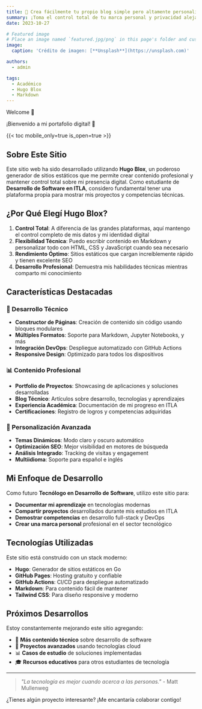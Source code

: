 ```yaml
---
title: 🎉 Crea fácilmente tu propio blog simple pero altamente personalizable
summary: ¡Toma el control total de tu marca personal y privacidad alejándote de las grandes plataformas tecnológicas!
date: 2023-10-27

# Featured image
# Place an image named `featured.jpg/png` in this page's folder and customize its options here.
image:
  caption: 'Crédito de imagen: [**Unsplash**](https://unsplash.com)'

authors:
  - admin

tags:
  - Académico
  - Hugo Blox
  - Markdown
---
```


Welcome 👋

¡Bienvenido a mi portafolio digital! 👋

{{< toc mobile_only=true is_open=true >}}

## Sobre Este Sitio

Este sitio web ha sido desarrollado utilizando **Hugo Blox**, un poderoso generador de sitios estáticos que me permite crear contenido profesional y mantener control total sobre mi presencia digital. Como estudiante de **Desarrollo de Software en ITLA**, considero fundamental tener una plataforma propia para mostrar mis proyectos y competencias técnicas.

## ¿Por Qué Elegí Hugo Blox?

1. **Control Total**: A diferencia de las grandes plataformas, aquí mantengo el control completo de mis datos y mi identidad digital
2. **Flexibilidad Técnica**: Puedo escribir contenido en Markdown y personalizar todo con HTML, CSS y JavaScript cuando sea necesario
3. **Rendimiento Óptimo**: Sitios estáticos que cargan increíblemente rápido y tienen excelente SEO
4. **Desarrollo Profesional**: Demuestra mis habilidades técnicas mientras comparto mi conocimiento

## Características Destacadas

### 🔧 Desarrollo Técnico
- **Constructor de Páginas**: Creación de contenido sin código usando bloques modulares
- **Múltiples Formatos**: Soporte para Markdown, Jupyter Notebooks, y más
- **Integración DevOps**: Despliegue automatizado con GitHub Actions
- **Responsive Design**: Optimizado para todos los dispositivos

### 📊 Contenido Profesional  
- **Portfolio de Proyectos**: Showcasing de aplicaciones y soluciones desarrolladas
- **Blog Técnico**: Artículos sobre desarrollo, tecnologías y aprendizajes
- **Experiencia Académica**: Documentación de mi progreso en ITLA
- **Certificaciones**: Registro de logros y competencias adquiridas

### 🎨 Personalización Avanzada
- **Temas Dinámicos**: Modo claro y oscuro automático
- **Optimización SEO**: Mejor visibilidad en motores de búsqueda
- **Análisis Integrado**: Tracking de visitas y engagement
- **Multiidioma**: Soporte para español e inglés

## Mi Enfoque de Desarrollo

Como futuro **Tecnólogo en Desarrollo de Software**, utilizo este sitio para:

- **Documentar mi aprendizaje** en tecnologías modernas
- **Compartir proyectos** desarrollados durante mis estudios en ITLA
- **Demostrar competencias** en desarrollo full-stack y DevOps
- **Crear una marca personal** profesional en el sector tecnológico

## Tecnologías Utilizadas

Este sitio está construido con un stack moderno:

- **Hugo**: Generador de sitios estáticos en Go
- **GitHub Pages**: Hosting gratuito y confiable
- **GitHub Actions**: CI/CD para despliegue automatizado
- **Markdown**: Para contenido fácil de mantener
- **Tailwind CSS**: Para diseño responsive y moderno

## Próximos Desarrollos

Estoy constantemente mejorando este sitio agregando:

- 📝 **Más contenido técnico** sobre desarrollo de software
- 🚀 **Proyectos avanzados** usando tecnologías cloud
- 📊 **Casos de estudio** de soluciones implementadas
- 🎓 **Recursos educativos** para otros estudiantes de tecnología

---

> *"La tecnología es mejor cuando acerca a las personas."* - Matt Mullenweg

¿Tienes algún proyecto interesante? ¡Me encantaría colaborar contigo!
